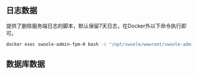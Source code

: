 ## 日志数据
提供了删除服务端日志的脚本，默认保留7天日志，在Docker外以下命令执行即可。
```bash
docker exec swoole-admin-fpm-0 bash -c "/opt/swoole/wwwroot/swoole-admin/bin/clean-log.sh"
```
## 数据库数据